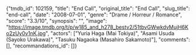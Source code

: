 {"tmdb_id": 102159, "title": "End Call", "original_title": "End Call", "slug_title": "end-call", "date": "2008-07-01", "genre": "Drame / Horreur / Romance", "score": "3.3/10", "synopsis": "", "image": "https://image.tmdb.org/t/p/w185_and_h278_bestv2/51tbvGWwkdvMujH6Ko2zUy0v1nK.jpg", "actors": ["Yuria Haga (Mai Tokiya)", "Asami Usuda (Sayoko Urakawa)", "Tasuku Nagaoka (Masahiro Sakamoto)"], "comments": [], "recommandations_id": []}